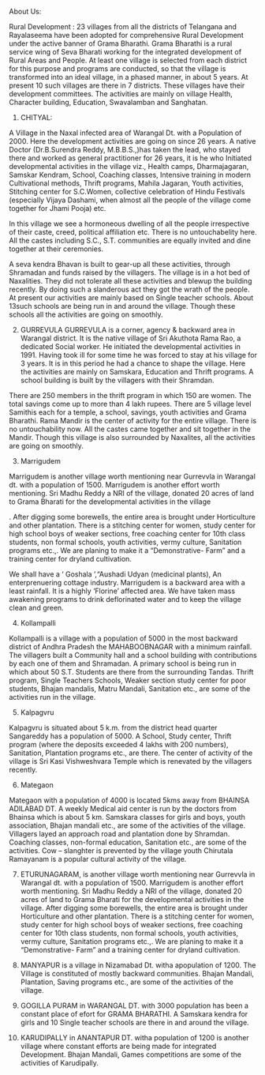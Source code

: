 About Us:

Rural Development : 23 villages from all the districts of Telangana and Rayalaseema have been adopted for comprehensive Rural Development under the active banner of Grama Bharathi. Grama Bharathi is a rural service wing of Seva Bharati working for the integrated development of Rural Areas and People. At least one village is selected from each district for this purpose and programs are conducted, so that the village is transformed into an ideal village, in a phased manner, in about 5 years. At present 10 such villages are there in 7 districts. These villages have their development committees. The activities are mainly on village Health, Character building, Education, Swavalamban and Sanghatan.

1. CHITYAL:


A Village in the Naxal infected area of Warangal Dt. with a Population of 2000. Here the development activities are going on since 26 years. A native Doctor (Dr.B.Surendra Reddy, M.B.B.S.,)has taken the lead, who stayed there and worked as general practitioner for 26 years, it is he who Initiated developmental activities in the village viz., Health camps, Dharmajagaran, Samskar Kendram, School, Coaching classes, Intensive training in modern Cultivational methods, Thrift programs, Mahila Jagaran, Youth activities, Stitching center for S.C.Women, collective celebration of Hindu Festivals (especially Vijaya Dashami, when almost all the people of the village come together for Jhami Pooja) etc.

In this village we see a hormoneous dwelling of all the people irrespective of their caste, creed, political affiliation etc. There is no untouchabelity here. All the castes including S.C., S.T. communities are equally invited and dine together at their ceremonies.

A seva kendra Bhavan is built to gear-up all these activities, through Shramadan and funds raised by the villagers. The village is in a hot bed of Naxalities. They did not tolerate all these activities and blewup the building recently. By doing such a slanderous act they got the wrath of the people. At present our activities are mainly based on Single teacher schools. About 13such schools are being run in and around the village. Though these schools all the activities are going on smoothly.

2. GURREVULA
GURREVULA is a corner, agency & backward area in Warangal district. It is the native village of Sri Akuthota Rama Rao, a dedicated Social worker. He initiated the developmental activities in 1991. Having took ill for some time he was forced to stay at his village for 3 years. It is in this period he had a chance to shape the village. Here the activities are mainly on Samskara, Education and Thrift programs. A school building is built by the villagers with their Shramdan.

There are 250 members in the thrift program in which 150 are women. The total savings come up to more than 4 lakh rupees. There are 5 village level Samithis each for a temple, a school, savings, youth activities and Grama Bharathi. Rama Mandir is the center of activity for the entire village. There is no untouchability now. All the castes came together and sit together in the Mandir. Though this village is also surrounded by Naxalites, all the activities are going on smoothly.


3. Marrigudem

Marrigudem is another village worth mentioning near Gurrevvla in Warangal dt. with a population of 1500. Marrigudem is another effort worth mentioning. Sri Madhu Reddy a NRI of the village, donated 20 acres of land to Grama Bharati for the developmental activities in the village

. After digging some borewells, the entire area is brought under Horticulture and other plantation. There is a stitching center for women, study center for high school boys of weaker sections, free coaching center for 10th class students, non formal schools, youth activities, vermy culture, Sanitation programs etc.,. We are planing to make it a “Demonstrative- Farm” and a training center for dryland cultivation.

We shall have a ‘ Goshala ’,“Aushadi Udyan (medicinal plants), An enterprenuering cottage industry. Marrigudem is a backward area with a least rainfall. It is a highly ‘Florine’ affected area. We have taken mass awakening programs to drink deflorinated water and to keep the village clean and green.

4. Kollampalli

Kollampalli is a village with a population of 5000 in the most backward district of Andhra Pradesh the MAHABOOBNAGAR with a minimum rainfall. The villagers built a Community hall and a school building with contributions by each one of them and Shramadan. A primary school is being run in which about 50 S.T. Students are there from the surrounding Tandas. Thrift program, Single Teachers Schools, Weaker section study center for poor students, Bhajan mandalis, Matru Mandali, Sanitation etc., are some of the activities run in the village.


5. Kalpagvru

Kalpagvru is situated about 5 k.m. from the district head quarter Sangareddy has a population of 5000. A School, Study center, Thrift program (where the deposits exceeded 4 lakhs with 200 numbers), Sanitation, Plantation programs etc., are there. The center of activity of the village is Sri Kasi Vishweshvara Temple which is renevated by the villagers recently.

6. Mategaon

Mategaon with a population of 4000 is located 5kms away from BHAINSA ADILABAD DT. A weekly Medical aid center is run by the doctors from Bhainsa which is about 5 km. Samskara classes for girls and boys, youth association, Bhajan mandali etc., are some of the activities of the village. Villagers layed an approach road and plantation done by Shramdan. Coaching classes, non-formal education, Sanitation etc., are some of the activities. Cow – slanghter is prevented by the village youth Chirutala Ramayanam is a popular cultural activity of the village.

7. ETURUNAGARAM, is another village worth mentioning near Gurrevvla in Warangal dt. with a population of 1500. Marrigudem is another effort worth mentioning. Sri Madhu Reddy a NRI of the village, donated 20 acres of land to Grama Bharati for the developmental activities in the village. After digging some borewells, the entire area is brought under Horticulture and other plantation. There is a stitching center for women, study center for high school boys of weaker sections, free coaching center for 10th class students, non formal schools, youth activities, vermy culture, Sanitation programs etc.,. We are planing to make it a “Demonstrative- Farm” and a training center for dryland cultivation.


8. MANYAPUR is a village in Nizamabad Dt. witha apopulation of 1200. The Village is constituted of mostly backward communities. Bhajan Mandali, Plantation, Saving programs etc., are some of the activities of the village.

9. GOGILLA PURAM in WARANGAL DT. with 3000 population has been a constant place of efort for GRAMA BHARATHI. A Samskara kendra for girls and 10 Single teacher schools are there in and around the village.

10. KARUDIPALLY in ANANTAPUR DT. witha population of 1200 is another village where constant efforts are being made for integrated Development. Bhajan Mandali, Games competitions are some of the activities of Karudipally.